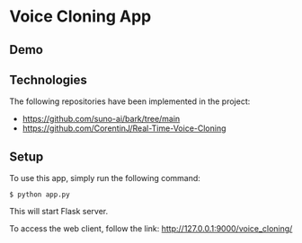 # Voice Cloning App


## Demo

	
## Technologies
The following repositories have been implemented in the project:
* https://github.com/suno-ai/bark/tree/main
* https://github.com/CorentinJ/Real-Time-Voice-Cloning
	
## Setup
To use this app, simply run the following command:
```
$ python app.py
```
This will start Flask server. 

To access the web client, follow the link:
http://127.0.0.1:9000/voice_cloning/

